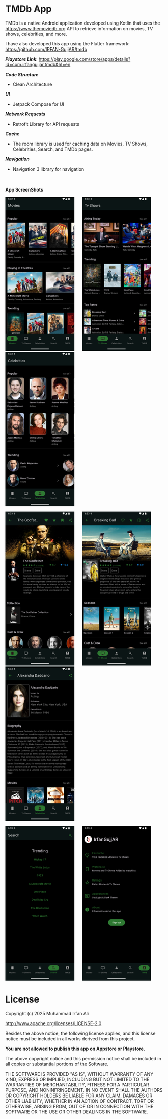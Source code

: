 # TMDb App

TMDb is a native Android application developed using Kotlin that uses the https://www.themoviedb.org
API to retrieve information on movies, TV shows, celebrities, and more.

I have also developed this app using the Flutter framework: https://github.com/IRFAN-GujjAR/tmdb

***Playstore Link***: https://play.google.com/store/apps/details?id=com.irfangujjar.tmdb&hl=en

***Code Structure***
- Clean Architecture

***UI***
- Jetpack Compose for UI

***Network Requests***
- Retrofit Library for API requests

***Cache***
- The room library is used for caching data on Movies, TV Shows, Celebrities, Search, and TMDb pages.

***Navigation***
- Navigation 3 library for navigation
<br><br><br>

**App ScreenShots**

<img src="Images/1.png" width="217">&nbsp;&nbsp;&nbsp;&nbsp;&nbsp;&nbsp;<img src="Images/2.png" width="217">&nbsp;&nbsp;&nbsp;&nbsp;&nbsp;&nbsp;<img src="Images/3.png" width="217">

<img src="Images/4.png" width="217">&nbsp;&nbsp;&nbsp;&nbsp;&nbsp;&nbsp;<img src="Images/5.png" width="217">&nbsp;&nbsp;&nbsp;&nbsp;&nbsp;&nbsp;<img src="Images/6.png" width="217">

<img src="Images/7.png" width="217">&nbsp;&nbsp;&nbsp;&nbsp;&nbsp;&nbsp;<img src="Images/8.png" width="217">

# License

Copyright (c) 2025 Muhammad Irfan Ali

http://www.apache.org/licenses/LICENSE-2.0

Besides the above notice, the following license applies, and this license notice must be included in
all works derived from this project.

**You are not allowed to publish this app on Appstore or Playstore.**

The above copyright notice and this permission notice shall be included in all copies or substantial
portions of the Software.

THE SOFTWARE IS PROVIDED "AS IS", WITHOUT WARRANTY OF ANY KIND, EXPRESS OR IMPLIED, INCLUDING BUT
NOT LIMITED TO THE WARRANTIES OF MERCHANTABILITY, FITNESS FOR A PARTICULAR PURPOSE, AND
NONINFRINGEMENT. IN NO EVENT SHALL THE AUTHORS OR COPYRIGHT HOLDERS BE LIABLE FOR ANY CLAIM, DAMAGES
OR OTHER LIABILITY, WHETHER IN AN ACTION OF CONTRACT, TORT OR OTHERWISE, ARISING FROM, OUT OF OR IN
CONNECTION WITH THE SOFTWARE OR THE USE OR OTHER DEALINGS IN THE SOFTWARE.
